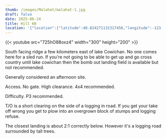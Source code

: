 ```yaml
---
thumb: /images/Malahat/malahat-1.jpg
draft: false
date: 2025-06-24
title: Hill 60
location: '{"location":{"latitude":48.824271132317456,"longitude":-123.97758894808669,"elevation":554.6155371283576},"view":{"latitude":48.81681885069048,"longitude":-123.98666838355238,"height":3012.70853106325,"heading":25.635789987038986,"pitch":-65.2702866759257,"roll":0.0007584077744321804}}'
---
```

{{< youtube src="725hO88oxz4" width="300" height="200" >}}

South facing ridge a few kilometers east of lake Cowichan. No one comes here for a sled run. If you're not going to be able to get up and go cross country until lake cowichan then the bomb out landing field is available but not recommended.

Generally considered an afternoon site.

Access. No gate. High clearance. 4x4 recommended.

Difficulty. P3 recommended.

T/O is a short clearing on the side of a logging in road. If you get your take off wrong you get to plow into an overgrown block of stumps and logging refuse.

The closest landing is about 2:1 correctly below. However it's a logging road surrounded by tall trees.